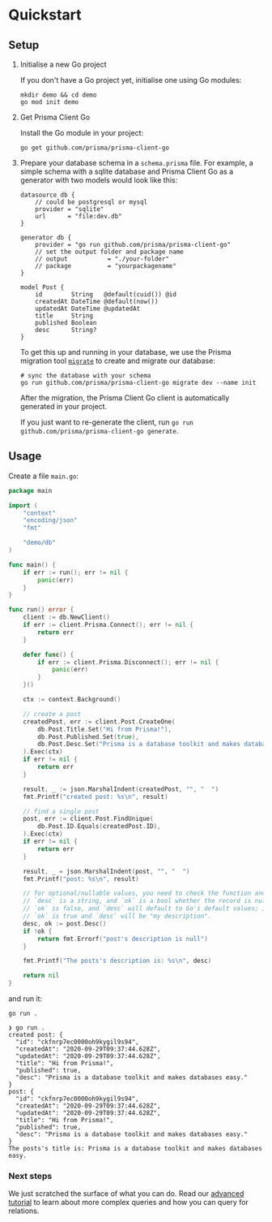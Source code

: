 # Quickstart

## Setup

1) Initialise a new Go project

    If you don't have a Go project yet, initialise one using Go modules:

    ```shell script
    mkdir demo && cd demo
    go mod init demo
    ```

2) Get Prisma Client Go

    Install the Go module in your project:

    ```shell script
    go get github.com/prisma/prisma-client-go
    ```

3) Prepare your database schema in a `schema.prisma` file. For example, a simple schema with a sqlite database and
    Prisma Client Go as a generator with two models would look like this:

    ```prisma
    datasource db {
        // could be postgresql or mysql
        provider = "sqlite"
        url      = "file:dev.db"
    }

    generator db {
        provider = "go run github.com/prisma/prisma-client-go"
        // set the output folder and package name
        // output           = "./your-folder"
        // package          = "yourpackagename"
    }

    model Post {
        id        String   @default(cuid()) @id
        createdAt DateTime @default(now())
        updatedAt DateTime @updatedAt
        title     String
        published Boolean
        desc      String?
    }
    ```

    To get this up and running in your database, we use the Prisma migration
    tool [`migrate`](https://www.prisma.io/docs/concepts/components/prisma-migrate) to create and migrate our database:

     ```shell script
    # sync the database with your schema
    go run github.com/prisma/prisma-client-go migrate dev --name init
    ```

    After the migration, the Prisma Client Go client is automatically generated in your project.

    If you just want to re-generate the client, run `go run github.com/prisma/prisma-client-go generate`.

## Usage

Create a file `main.go`:

```go
package main

import (
    "context"
    "encoding/json"
    "fmt"

    "demo/db"
)

func main() {
    if err := run(); err != nil {
        panic(err)
    }
}

func run() error {
    client := db.NewClient()
    if err := client.Prisma.Connect(); err != nil {
        return err
    }

    defer func() {
        if err := client.Prisma.Disconnect(); err != nil {
            panic(err)
        }
    }()

    ctx := context.Background()

    // create a post
    createdPost, err := client.Post.CreateOne(
        db.Post.Title.Set("Hi from Prisma!"),
        db.Post.Published.Set(true),
        db.Post.Desc.Set("Prisma is a database toolkit and makes databases easy."),
    ).Exec(ctx)
    if err != nil {
        return err
    }

    result, _ := json.MarshalIndent(createdPost, "", "  ")
    fmt.Printf("created post: %s\n", result)

    // find a single post
    post, err := client.Post.FindUnique(
        db.Post.ID.Equals(createdPost.ID),
    ).Exec(ctx)
    if err != nil {
        return err
    }

    result, _ = json.MarshalIndent(post, "", "  ")
    fmt.Printf("post: %s\n", result)

    // for optional/nullable values, you need to check the function and create two return values
    // `desc` is a string, and `ok` is a bool whether the record is null or not. If it's null,
    // `ok` is false, and `desc` will default to Go's default values; in this case an empty string (""). Otherwise,
    // `ok` is true and `desc` will be "my description".
    desc, ok := post.Desc()
    if !ok {
        return fmt.Errorf("post's description is null")
    }

    fmt.Printf("The posts's description is: %s\n", desc)

    return nil
}
```

and run it:

```shell script
go run .
```

```
❯ go run .
created post: {
  "id": "ckfnrp7ec0000oh9kygil9s94",
  "createdAt": "2020-09-29T09:37:44.628Z",
  "updatedAt": "2020-09-29T09:37:44.628Z",
  "title": "Hi from Prisma!",
  "published": true,
  "desc": "Prisma is a database toolkit and makes databases easy."
}
post: {
  "id": "ckfnrp7ec0000oh9kygil9s94",
  "createdAt": "2020-09-29T09:37:44.628Z",
  "updatedAt": "2020-09-29T09:37:44.628Z",
  "title": "Hi from Prisma!",
  "published": true,
  "desc": "Prisma is a database toolkit and makes databases easy."
}
The posts's title is: Prisma is a database toolkit and makes databases easy.
```

### Next steps

We just scratched the surface of what you can do. Read our [advanced tutorial](advanced.md) to learn about more
complex queries and how you can query for relations.
